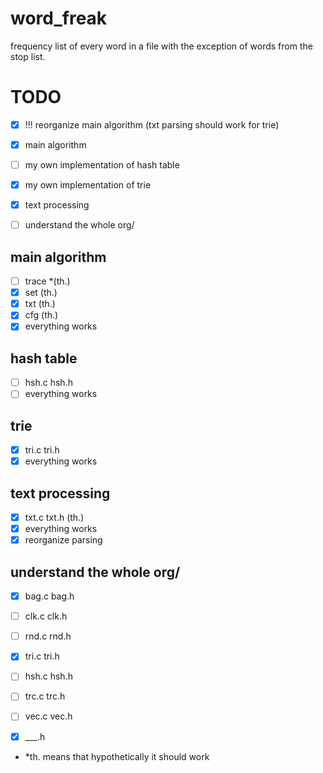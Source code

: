 # word_freak
frequency list of every word in a file with the exception of words from the stop list.

# TODO
- [x] !!! reorganize main algorithm (txt parsing should work for trie)


- [x] main algorithm
- [ ] my own implementation of hash table
- [x] my own implementation of trie 
- [x] text processing 
- [ ] understand the whole org/

## main algorithm 
- [ ] trace *(th.)
- [x] set (th.)
- [x] txt (th.)
- [x] cfg (th.)
- [x] everything works 

## hash table 
- [ ] hsh.c hsh.h
- [ ] everything works 

## trie 
- [x] tri.c tri.h
- [x] everything works 

## text processing 
- [x] txt.c txt.h (th.)
- [x] everything works
- [X] reorganize parsing

## understand the whole org/
- [x] bag.c bag.h
- [ ] clk.c clk.h
- [ ] rnd.c rnd.h
- [x] tri.c tri.h
- [ ] hsh.c hsh.h
- [ ] trc.c trc.h
- [ ] vec.c vec.h
- [x] \___.h



* *th. means that hypothetically it should work